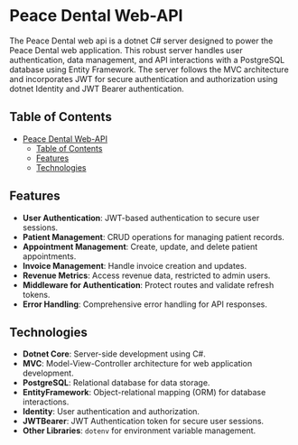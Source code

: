 # Peace Dental Web-API

The Peace Dental web api is a dotnet C# server designed to power the Peace Dental web application. This robust server handles user authentication, data management, and API interactions with a PostgreSQL database using Entity Framework. The server follows the MVC architecture and incorporates JWT for secure authentication and authorization using dotnet Identity and JWT Bearer authentication.

## Table of Contents

- [Peace Dental Web-API](#peace-dental-web-api)
  - [Table of Contents](#table-of-contents)
  - [Features](#features)
  - [Technologies](#technologies)

## Features

- **User Authentication**: JWT-based authentication to secure user sessions.
- **Patient Management**: CRUD operations for managing patient records.
- **Appointment Management**: Create, update, and delete patient appointments.
- **Invoice Management**: Handle invoice creation and updates.
- **Revenue Metrics**: Access revenue data, restricted to admin users.
- **Middleware for Authentication**: Protect routes and validate refresh tokens.
- **Error Handling**: Comprehensive error handling for API responses.

## Technologies

- **Dotnet Core**: Server-side development using C#.
- **MVC**: Model-View-Controller architecture for web application development.
- **PostgreSQL**: Relational database for data storage.
- **EntityFramework**: Object-relational mapping (ORM) for database interactions.
- **Identity**: User authentication and authorization.
- **JWTBearer**: JWT Authentication token for secure user sessions.
- **Other Libraries**: `dotenv` for environment variable management.
